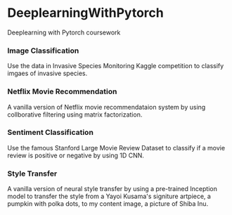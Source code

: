 # DeeplearningWithPytorch

Deeplearning with Pytorch coursework    

### Image Classification   
Use the data in Invasive Species Monitoring Kaggle competition to classify imgaes of invasive species.   

### Netflix Movie Recommendation    
A vanilla version of Netflix movie recommendataion system by using collborative filtering using matrix factorization.    

### Sentiment Classification     
Use the famous Stanford Large Movie Review Dataset to classify if a movie review is positive or negative by using 1D CNN.   

### Style Transfer      
A vanilla version of neural style transfer by using a pre-trained Inception model to transfer the style from a Yayoi Kusama's signiture artpiece, a pumpkin with polka dots, to my content image, a picture of Shiba Inu.            

